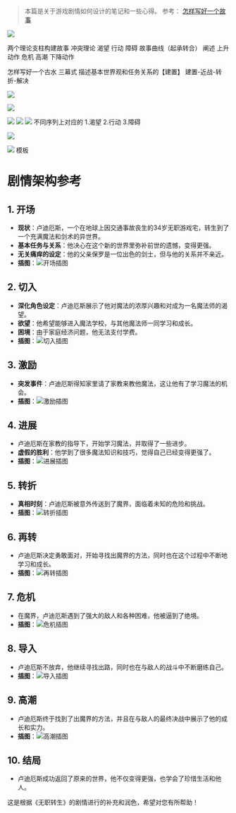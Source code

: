  >本篇是关于游戏剧情如何设计的笔记和一些心得。
 >参考：
 >	[怎样写好一个故事](https://www.bilibili.com/video/BV1jV4y1H7dU/?spm_id_from=333.1007.top_right_bar_window_history.content.click&vd_source=cdfb79b63b1f2a6e293b5958a46cbf20)

![](https://cenyi-picture-1317709115.cos.ap-shanghai.myqcloud.com/picture/202310021413507.png)



两个理论支柱构建故事
	冲突理论
		渴望
		行动
		障碍
	 故事曲线（起承转合）
		 阐述
		 上升动作
		 危机
		 高潮
		 下降动作


怎样写好一个古水
	 三幕式
		 描述基本世界观和任务关系的【建置】
			 建置-近战-转折-解决

![](https://cenyi-picture-1317709115.cos.ap-shanghai.myqcloud.com/picture/202310021506430.png)

![](https://cenyi-picture-1317709115.cos.ap-shanghai.myqcloud.com/picture/202310021507016.png)

![](https://cenyi-picture-1317709115.cos.ap-shanghai.myqcloud.com/picture/202310021507814.png)
![](https://cenyi-picture-1317709115.cos.ap-shanghai.myqcloud.com/picture/202310021508256.png)
![](https://cenyi-picture-1317709115.cos.ap-shanghai.myqcloud.com/picture/202310021509705.png)
不同序列上对应的
1.渴望
2.行动
3.障碍

![](https://cenyi-picture-1317709115.cos.ap-shanghai.myqcloud.com/picture/202310021513923.png)

![](https://cenyi-picture-1317709115.cos.ap-shanghai.myqcloud.com/picture/202310021513611.png)
模板
# 剧情架构参考

## 1. 开场

- **现状**：卢迪厄斯，一个在地球上因交通事故丧生的34岁无职游戏宅，转生到了一个充满魔法和剑术的异世界。
- **基本任务与关系**：他决心在这个新的世界里弥补前世的遗憾，变得更强。
- **无关痛痒的设定**：他的父亲保罗是一位出色的剑士，但与他的关系并不亲近。
- **插图**：![开场插图](https://cenyi-picture-1317709115.cos.ap-shanghai.myqcloud.com/picture/202310021514616.png)

## 2. 切入

- **深化角色设定**：卢迪厄斯展示了他对魔法的浓厚兴趣和对成为一名魔法师的渴望。
- **欲望**：他希望能够进入魔法学校，与其他魔法师一同学习和成长。
- **困境**：由于家庭经济问题，他无法支付学费。
- **插图**：![切入插图](https://cenyi-picture-1317709115.cos.ap-shanghai.myqcloud.com/picture/202310021514072.png)

## 3. 激励

- **突发事件**：卢迪厄斯得知家里请了家教来教他魔法，这让他有了学习魔法的机会。
- **插图**：![激励插图](https://cenyi-picture-1317709115.cos.ap-shanghai.myqcloud.com/picture/202310021514535.png)

## 4. 进展

- 卢迪厄斯在家教的指导下，开始学习魔法，并取得了一些进步。
- **虚假的胜利**：他学到了很多魔法知识和技巧，觉得自己已经变得更强了。
- **插图**：![进展插图](https://cenyi-picture-1317709115.cos.ap-shanghai.myqcloud.com/picture/202310021517880.png)

## 5. 转折

- **真相时刻**：卢迪厄斯被意外传送到了魔界，面临着未知的危险和挑战。
- **插图**：![转折插图](https://cenyi-picture-1317709115.cos.ap-shanghai.myqcloud.com/picture/202310021519613.png)

## 6. 再转

- 卢迪厄斯决定勇敢面对，开始寻找出魔界的方法，同时也在这个过程中不断地学习和成长。
- **插图**：![再转插图](https://cenyi-picture-1317709115.cos.ap-shanghai.myqcloud.com/picture/202310021523959.png)

## 7. 危机

- 在魔界，卢迪厄斯遇到了强大的敌人和各种困难，他被逼到了绝境。
- **插图**：![危机插图](https://cenyi-picture-1317709115.cos.ap-shanghai.myqcloud.com/picture/202310021524699.png)

## 8. 导入

- 卢迪厄斯不放弃，他继续寻找出路，同时也在与敌人的战斗中不断磨练自己。
- **插图**：![导入插图](https://cenyi-picture-1317709115.cos.ap-shanghai.myqcloud.com/picture/202310021525070.png)

## 9. 高潮

- 卢迪厄斯终于找到了出魔界的方法，并且在与敌人的最终决战中展示了他的成长和实力。
- **插图**：![高潮插图](https://cenyi-picture-1317709115.cos.ap-shanghai.myqcloud.com/picture/202310021527773.png)

## 10. 结局

- 卢迪厄斯成功返回了原来的世界，他不仅变得更强，也学会了珍惜生活和他人。

这是根据《无职转生》的剧情进行的补充和润色，希望对您有所帮助！